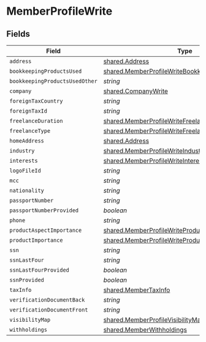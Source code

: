 # MemberProfileWrite


## Fields

| Field                                                                                                                         | Type                                                                                                                          | Required                                                                                                                      | Description                                                                                                                   |
| ----------------------------------------------------------------------------------------------------------------------------- | ----------------------------------------------------------------------------------------------------------------------------- | ----------------------------------------------------------------------------------------------------------------------------- | ----------------------------------------------------------------------------------------------------------------------------- |
| `address`                                                                                                                     | [shared.Address](../../../sdk/models/shared/address.md)                                                                       | :heavy_minus_sign:                                                                                                            | N/A                                                                                                                           |
| `bookkeepingProductsUsed`                                                                                                     | [shared.MemberProfileWriteBookkeepingProductsUsed](../../../sdk/models/shared/memberprofilewritebookkeepingproductsused.md)[] | :heavy_minus_sign:                                                                                                            | N/A                                                                                                                           |
| `bookkeepingProductsUsedOther`                                                                                                | *string*                                                                                                                      | :heavy_minus_sign:                                                                                                            | N/A                                                                                                                           |
| `company`                                                                                                                     | [shared.CompanyWrite](../../../sdk/models/shared/companywrite.md)                                                             | :heavy_minus_sign:                                                                                                            | N/A                                                                                                                           |
| `foreignTaxCountry`                                                                                                           | *string*                                                                                                                      | :heavy_minus_sign:                                                                                                            | N/A                                                                                                                           |
| `foreignTaxId`                                                                                                                | *string*                                                                                                                      | :heavy_minus_sign:                                                                                                            | N/A                                                                                                                           |
| `freelanceDuration`                                                                                                           | [shared.MemberProfileWriteFreelanceDuration](../../../sdk/models/shared/memberprofilewritefreelanceduration.md)               | :heavy_minus_sign:                                                                                                            | N/A                                                                                                                           |
| `freelanceType`                                                                                                               | [shared.MemberProfileWriteFreelanceType](../../../sdk/models/shared/memberprofilewritefreelancetype.md)                       | :heavy_minus_sign:                                                                                                            | N/A                                                                                                                           |
| `homeAddress`                                                                                                                 | [shared.Address](../../../sdk/models/shared/address.md)                                                                       | :heavy_minus_sign:                                                                                                            | N/A                                                                                                                           |
| `industry`                                                                                                                    | [shared.MemberProfileWriteIndustry](../../../sdk/models/shared/memberprofilewriteindustry.md)                                 | :heavy_minus_sign:                                                                                                            | N/A                                                                                                                           |
| `interests`                                                                                                                   | [shared.MemberProfileWriteInterests](../../../sdk/models/shared/memberprofilewriteinterests.md)[]                             | :heavy_minus_sign:                                                                                                            | N/A                                                                                                                           |
| `logoFileId`                                                                                                                  | *string*                                                                                                                      | :heavy_minus_sign:                                                                                                            | N/A                                                                                                                           |
| `mcc`                                                                                                                         | *string*                                                                                                                      | :heavy_minus_sign:                                                                                                            | N/A                                                                                                                           |
| `nationality`                                                                                                                 | *string*                                                                                                                      | :heavy_minus_sign:                                                                                                            | N/A                                                                                                                           |
| `passportNumber`                                                                                                              | *string*                                                                                                                      | :heavy_minus_sign:                                                                                                            | N/A                                                                                                                           |
| `passportNumberProvided`                                                                                                      | *boolean*                                                                                                                     | :heavy_minus_sign:                                                                                                            | N/A                                                                                                                           |
| `phone`                                                                                                                       | *string*                                                                                                                      | :heavy_minus_sign:                                                                                                            | N/A                                                                                                                           |
| `productAspectImportance`                                                                                                     | [shared.MemberProfileWriteProductAspectImportance](../../../sdk/models/shared/memberprofilewriteproductaspectimportance.md)[] | :heavy_minus_sign:                                                                                                            | N/A                                                                                                                           |
| `productImportance`                                                                                                           | [shared.MemberProfileWriteProductImportance](../../../sdk/models/shared/memberprofilewriteproductimportance.md)[]             | :heavy_minus_sign:                                                                                                            | N/A                                                                                                                           |
| `ssn`                                                                                                                         | *string*                                                                                                                      | :heavy_minus_sign:                                                                                                            | N/A                                                                                                                           |
| `ssnLastFour`                                                                                                                 | *string*                                                                                                                      | :heavy_minus_sign:                                                                                                            | N/A                                                                                                                           |
| `ssnLastFourProvided`                                                                                                         | *boolean*                                                                                                                     | :heavy_minus_sign:                                                                                                            | N/A                                                                                                                           |
| `ssnProvided`                                                                                                                 | *boolean*                                                                                                                     | :heavy_minus_sign:                                                                                                            | N/A                                                                                                                           |
| `taxInfo`                                                                                                                     | [shared.MemberTaxInfo](../../../sdk/models/shared/membertaxinfo.md)                                                           | :heavy_minus_sign:                                                                                                            | N/A                                                                                                                           |
| `verificationDocumentBack`                                                                                                    | *string*                                                                                                                      | :heavy_minus_sign:                                                                                                            | N/A                                                                                                                           |
| `verificationDocumentFront`                                                                                                   | *string*                                                                                                                      | :heavy_minus_sign:                                                                                                            | N/A                                                                                                                           |
| `visibilityMap`                                                                                                               | [shared.MemberProfileVisibilityMap](../../../sdk/models/shared/memberprofilevisibilitymap.md)                                 | :heavy_minus_sign:                                                                                                            | N/A                                                                                                                           |
| `withholdings`                                                                                                                | [shared.MemberWithholdings](../../../sdk/models/shared/memberwithholdings.md)                                                 | :heavy_minus_sign:                                                                                                            | N/A                                                                                                                           |